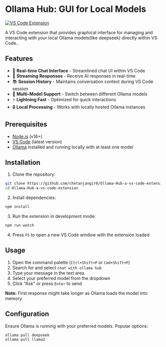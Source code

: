 # Ollama Hub: GUI for Local Models

[![VS Code Extension](https://img.shields.io/badge/VS%20Code-Extension-brightgreen)](https://marketplace.visualstudio.com/vscode)

A VS Code extension that provides graphical interface for managing and interacting with your local Ollama models(like deepseek) directly within VS Code..

## Features

- 💬 **Real-time Chat Interface** - Streamlined chat UI within VS Code
- 🚀 **Streaming Responses** - Receive AI responses in real-time
- 📚 **Session History** - Maintains conversation context during VS Code session
- 🤖 **Multi-Model Support** - Switch between different Ollama models
- ⚡ **Lightning Fast** - Optimized for quick interactions
- 🔒 **Local Processing** - Works with locally hosted Ollama instances

## Prerequisites

- [Node.js](https://nodejs.org/) (v16+)
- [VS Code](https://code.visualstudio.com/) (latest version)
- [Ollama](https://ollama.ai/) installed and running locally with at least one model

## Installation

1. Clone the repository:
```bash
git clone https://github.com/chetanjangir0/Ollama-Hub-a-vs-code-extension-.git
cd Ollama-Hub-a-vs-code-extension
```

2. Install dependencies:
```bash
npm install
```

3. Run the extension in development mode:
```bash
npm run watch
```

4. Press `F5` to open a new VS Code window with the extension loaded

## Usage

1. Open the command palette (`Ctrl+Shift+P` or `Cmd+Shift+P`)
2. Search for and select `chat with ollama hub`
3. Type your message in the text area
4. Select your preferred model from the dropdown
5. Click "Ask" or press `Enter` to send

**Note:** First response might take longer as Ollama loads the model into memory

## Configuration

Ensure Ollama is running with your preferred models. Popular options:
```bash
ollama pull deepseek
ollama pull llama2
```
